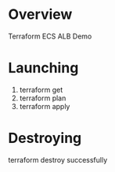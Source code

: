 # Overview
Terraform ECS ALB Demo

# Launching
1. terraform get
2. terraform plan
3. terraform apply

# Destroying
terraform destroy successfully


